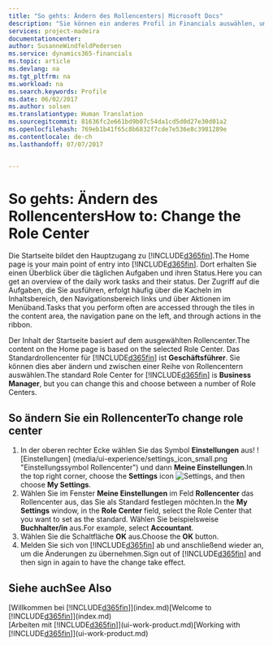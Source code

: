 ```yaml
---
title: "So gehts: Ändern des Rollencenters| Microsoft Docs"
description: "Sie können ein anderes Profil in Financials auswählen, um zu ändern, was Sie auf Ihrer Homepage sehen."
services: project-madeira
documentationcenter: 
author: SusanneWindfeldPedersen
ms.service: dynamics365-financials
ms.topic: article
ms.devlang: na
ms.tgt_pltfrm: na
ms.workload: na
ms.search.keywords: Profile
ms.date: 06/02/2017
ms.author: solsen
ms.translationtype: Human Translation
ms.sourcegitcommit: 81636fc2e661bd9b07c54da1cd5d0d27e30d01a2
ms.openlocfilehash: 769eb1b41f65c8b6832f7cde7e536e8c3981289e
ms.contentlocale: de-ch
ms.lasthandoff: 07/07/2017


---
```

# <a name="how-to-change-the-role-center"></a><span data-ttu-id="69bbb-103">So gehts: Ändern des Rollencenters</span><span class="sxs-lookup"><span data-stu-id="69bbb-103">How to: Change the Role Center</span></span>
<span data-ttu-id="69bbb-104">Die Startseite bildet den Hauptzugang zu [!INCLUDE[d365fin](includes/d365fin_md.md)].</span><span class="sxs-lookup"><span data-stu-id="69bbb-104">The Home page is your main point of entry into [!INCLUDE[d365fin](includes/d365fin_md.md)].</span></span> <span data-ttu-id="69bbb-105">Dort erhalten Sie einen Überblick über die täglichen Aufgaben und ihren Status.</span><span class="sxs-lookup"><span data-stu-id="69bbb-105">Here you can get an overview of the daily work tasks and their status.</span></span> <span data-ttu-id="69bbb-106">Der Zugriff auf die Aufgaben, die Sie ausführen, erfolgt häufig über die Kacheln im Inhaltsbereich, den Navigationsbereich links und über Aktionen im Menüband.</span><span class="sxs-lookup"><span data-stu-id="69bbb-106">Tasks that you perform often are accessed through the tiles in the content area, the navigation pane on the left, and through actions in the ribbon.</span></span>

<span data-ttu-id="69bbb-107">Der Inhalt der Startseite basiert auf dem ausgewählten Rollencenter.</span><span class="sxs-lookup"><span data-stu-id="69bbb-107">The content on the Home page is based on the selected Role Center.</span></span> <span data-ttu-id="69bbb-108">Das Standardrollencenter für [!INCLUDE[d365fin](includes/d365fin_md.md)] ist **Geschäftsführer**. Sie können dies aber ändern und zwischen einer Reihe von Rollencentern auswählen.</span><span class="sxs-lookup"><span data-stu-id="69bbb-108">The standard Role Center for [!INCLUDE[d365fin](includes/d365fin_md.md)] is **Business Manager**, but you can change this and choose between a number of Role Centers.</span></span>

## <a name="to-change-role-center"></a><span data-ttu-id="69bbb-109">So ändern Sie ein Rollencenter</span><span class="sxs-lookup"><span data-stu-id="69bbb-109">To change role center</span></span>
1. <span data-ttu-id="69bbb-110">In der oberen rechter Ecke wählen Sie das Symbol **Einstellungen** aus! ![Einstellungen] (media/ui-experience/settings_icon_small.png "Einstellungssymbol Rollencenter") und dann **Meine Einstellungen**.</span><span class="sxs-lookup"><span data-stu-id="69bbb-110">In the top right corner, choose the **Settings** icon ![Settings](media/ui-experience/settings_icon_small.png "Settings icon for role center"), and then choose **My Settings**.</span></span>
2. <span data-ttu-id="69bbb-111">Wählen Sie im Fenster **Meine Einstellungen** im Feld **Rollencenter** das Rollencenter aus, das Sie als Standard festlegen möchten.</span><span class="sxs-lookup"><span data-stu-id="69bbb-111">In the **My Settings** window, in the **Role Center** field, select the Role Center that you want to set as the standard.</span></span> <span data-ttu-id="69bbb-112">Wählen Sie beispielsweise **Buchhalter/in** aus.</span><span class="sxs-lookup"><span data-stu-id="69bbb-112">For example, select **Accountant**.</span></span>
3. <span data-ttu-id="69bbb-113">Wählen Sie die Schaltfläche **OK** aus.</span><span class="sxs-lookup"><span data-stu-id="69bbb-113">Choose the **OK** button.</span></span>
4. <span data-ttu-id="69bbb-114">Melden Sie sich von [!INCLUDE[d365fin](includes/d365fin_md.md)] ab und anschließend wieder an, um die Änderungen zu übernehmen.</span><span class="sxs-lookup"><span data-stu-id="69bbb-114">Sign out of [!INCLUDE[d365fin](includes/d365fin_md.md)] and then sign in again to have the change take effect.</span></span>

## <a name="see-also"></a><span data-ttu-id="69bbb-115">Siehe auch</span><span class="sxs-lookup"><span data-stu-id="69bbb-115">See Also</span></span>
<span data-ttu-id="69bbb-116">[Willkommen bei [!INCLUDE[d365fin](includes/d365fin_md.md)]](index.md)</span><span class="sxs-lookup"><span data-stu-id="69bbb-116">[Welcome to [!INCLUDE[d365fin](includes/d365fin_md.md)]](index.md)</span></span>  
<span data-ttu-id="69bbb-117">[Arbeiten mit [!INCLUDE[d365fin](includes/d365fin_md.md)]](ui-work-product.md)</span><span class="sxs-lookup"><span data-stu-id="69bbb-117">[Working with [!INCLUDE[d365fin](includes/d365fin_md.md)]](ui-work-product.md)</span></span>  

